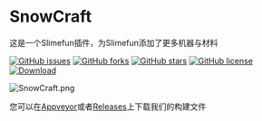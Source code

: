 # SnowCraft

这是一个Slimefun插件，为Slimefun添加了更多机器与材料

[![GitHub issues](https://img.shields.io/github/issues/Thehrz/SnowCraft?style=for-the-badge)](https://github.com/Thehrz/SnowCraft/issues) [![GitHub forks](https://img.shields.io/github/forks/Thehrz/SnowCraft?style=for-the-badge)](https://github.com/Thehrz/SnowCraft/network) [![GitHub stars](https://img.shields.io/github/stars/Thehrz/SnowCraft?style=for-the-badge)](https://github.com/Thehrz/SnowCraft/stargazers) [![GitHub license](https://img.shields.io/github/license/Thehrz/SnowCraft?style=for-the-badge)](https://github.com/Thehrz/SnowCraft/blob/master/LICENSE) [![Download](https://img.shields.io/github/downloads/Thehrz/SnowCraft/total?style=for-the-badge)](https://github.com/Thehrz/SnowCraft/blob/master/LICENSE)

![SnowCraft.png](https://attachment.mcbbs.net/forum/202102/06/163758jafdb8iae18f1a8b.png)

您可以在[Appveyor](https://ci.appveyor.com/project/Thehrz/snowcraft/build/artifacts)或者[Releases](https://github.com/Thehrz/SnowCraft)上下载我们的构建文件

